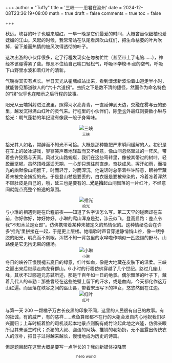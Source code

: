 +++
author = "Tuffy"
title = '三峡——思君在渝州'
date = 2024-12-08T23:36:19+08:00
math = true 
draft = false
comments = true
toc = false

+++

秋远。峡谷的叶子也越来越红，一早一晚是它们最爱的时间，大概吝啬似细植也爱妩媚的江山。风起的时候，我常常站在队尾看风吹山红们，把生命枯萎的叶片吹掉，留下羞而热情的被风吹得透彻的叶子。

这次出游的小伙伴很多，定了行程发现实在匆匆忙忙（甚至带上了电脑……），神经本该绷得紧了些。却忍不住给自己喘口轻松气，~~呼吸下学校 6 点的空气~~，呼吸下山野里水波和着红叶的清新。

气喘得其实有点长。半日天光从瞿塘峡站出来，看到漾漾新波沿着山道走半小时，就能瞥见那道骇人的“六十六道拐”。曲折之下是数不清的捷径，然而作为命名特色的“拐”似乎也在暗示之后行程的故事。

阳光从云端斜射进江波里，照得河水亮青青，一直延伸到天边，交融在雾与云的影里，越发沉得满山红叶的灵气来。行程里的小伙伴们，除[学长](https://chlzhong.org/post/a-new-old-play/)外最红则要数小琳与拾光：朝气蓬勃的年纪没有像我一般孑身霉味。
<div style="display: flex; justify-content: center; flex-direction: column; align-items: center;">
  <img src="/images/sanxia.png" alt="三峡" class="img-apple">
  <small style="text-align: center;">三峡</small>
</div>

拾光其人如名，常醉而不知光不可拾。大概是那种能把严肃瞬间缓解的人。初识是在车上的破冰游戏，寥寥笑声蓦地轻盈而又不经意，像山间忽然窜过的一阵风，带着些许狡黠与天真。风过又山路蜿蜒，我们在这些弯转里，像被其带过的树叶，轻盈而坚韧。虽然顶峰遥遥无期，一心却只想往前直走。奋袂成风，挥汗如雨，而拾光的幽默像山间猴王，时而轻浮，时而深沉。他说话时总带着些许醉意，眼神里藏着未被完全捕捉的光。于是登山杖是要丢的，白衣服是要被晕染的，冷着冻着浑然不顾肚皮是自己的，哦，延三也是要有的…**光**是**拾**起山间飘落的一片红叶，不经意间就能点亮整个旅途的氛围。

<div style="display: flex; justify-content: center; flex-direction: column; align-items: center;">
  <img src="/images/shiguang.png" alt="拾光" class="img-apple">
  <small style="text-align: center;">拾光</small>
</div>
与小琳的相遇则是在启程前夜——知道了名字该怎么写。第二天早的碰面却在车前，你好你好，妳好妳好。小琳的爬山浑身是劲，涉云似飞，登高启路：差点令我“不知木兰是女郎”。仿佛携带着某种未被定义的热情似的。这种情绪总会在许多‘拾光’里拼接在一起，于是更上层楼。她唱歌时声音穿透静悄悄山谷，像一缕挣脱的阳光，明亮而不刺眼。浑然不知一背包里的水哗啦作响似一匹脱缰的野马，山路便是它无拘无束的疆场。
<div style="display: flex; justify-content: center; flex-direction: column; align-items: center;">
  <img src="/images/xiaolin.png" alt="小琳" class="img-apple">
  <small style="text-align: center;">小琳</small>
</div>
冬日的峡谷正慢慢褪去夏日的绿意，红叶如血，像是大地藏在皮肤下的温柔。三峡之巅出来后继续走向龙脊群山。6 小时的行程仿佛穿越了几个世纪。路过几座山峰，其状不过郦道元苏轼所述，那是千百年如一日的绝景。偶尔飘落的叶子下，藏着几代人的辛勤：那些曾经在这些绝壁上留下的汗水，或是血肉，今天都化作这万山红遍。而坐落在峡谷之间的巫山县，带着宋玉写下的神女，悠悠然倒在江边。

<div style="display: flex; justify-content: center; flex-direction: column; align-items: center;">
  <img src="/images/red_c.jpg" alt="红叶" class="img-apple">
  <small style="text-align: center;">红叶</small>
</div>

与第一天 200 一颗橘子万古长夜黑的印象不同，这里的人民很有自己的故事。有的拙诚，有的威严，有的慈祥……煮鱼算账都不在行的大姐会发自内心地祝我们尽兴而归；上车时板着脸的司机谈起本地景点则胸有成竹论起此地之兴隆，仿佛亲眼所见其未诞生时代；杀猪的大叔、卤蛋的阿姨、推销的老奶奶，无不显露出传统农人的淳朴，把日子过得越来越长，慢慢地成为历史的诗篇。

但是题目起在这里大概是要写一点学长的？我向新媒体投降罢

<div style="display: flex; justify-content: center; flex-direction: column; align-items: center;">
  <img src="/images/hs.jpg" alt="" class="img-apple">
  <small style="text-align: center;">hello world</small>
</div>